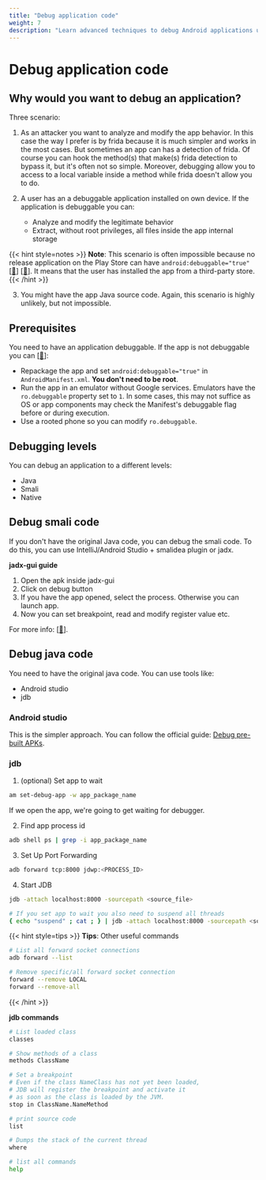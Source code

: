 ```yaml
---
title: "Debug application code"
weight: 7
description: "Learn advanced techniques to debug Android applications using tools like JDB, JADX and smalidea. Explore methods for analyzing Java, Smali, and native code even in non-debuggable apps."
---
```


# Debug application code

## Why would you want to debug an application?

Three scenario:

1. As an attacker you want to analyze and modify the app behavior. In this case the way I prefer is by frida because it is much simpler and works in the most cases. But sometimes an app can has a detection of frida. Of course you can hook the method(s) that make(s) frida detection to bypass it, but it's often not so simple. Moreover, debugging allow you to access to a local variable inside a method while frida doesn't allow you to do.

2. A user has an a debuggable application installed on own device. If the application is debuggable you can:
    - Analyze and modify the legitimate behavior
    - Extract, without root privileges, all files inside the app internal storage

{{< hint style=notes >}}
**Note**: This scenario is often impossible because no release application on the Play Store can have `android:debuggable="true"` \[[🔗](https://developer.android.com/studio/publish/preparing.html#turn-off-debugging)] \[[🔗](https://stackoverflow.com/questions/53030583/uploaded-a-debuggable-apk-to-google-play)]. It means that the user has installed the app from a third-party store.
{{< /hint >}}

3. You might have the app Java source code. Again, this scenario is highly unlikely, but not impossible.


## Prerequisites

You need to have an application debuggable. If the app is not debuggable you can \[[🔗](https://www.pnfsoftware.com/jeb/manual/android-debugging/#debugging-non-debuggable-apps)]:


* Repackage the app and set `android:debuggable="true"` in `AndroidManifest.xml`. **You don't need to be root**.
* Run the app in an emulator without Google services. Emulators have the `ro.debuggable` property set to `1`. In some cases, this may not suffice as OS or app components may check the Manifest's debuggable flag before or during execution.
* Use a rooted phone so you can modify `ro.debuggable`.

## Debugging levels

You can debug an application to a different levels:

- Java
- Smali
- Native

## Debug smali code

If you don't have the original Java code, you can debug the smali code. To do this, you can use IntelliJ/Android Studio + smalidea plugin or jadx.

**jadx-gui guide**

1. Open the apk inside jadx-gui
2. Click on debug button
3. If you have the app opened, select the process. Otherwise you can launch app.
4. Now you can set breakpoint, read and modify register value etc.

For more info: \[[🔗](https://github.com/skylot/jadx/wiki/Smali-debugger)].

## Debug java code

You need to have the original java code. You can use tools like: 
* Android studio
* jdb

### Android studio

This is the simpler approach. You can follow the official guide: [Debug pre-built APKs](https://github.com/skylot/jadx/wiki/Smali-debugger).


### jdb

1. (optional) Set app to wait
```sh
am set-debug-app -w app_package_name
```
If we open the app, we're going to get waiting for debugger.

2. Find app process id
```sh
adb shell ps | grep -i app_package_name
```

3. Set Up Port Forwarding 
```sh
adb forward tcp:8000 jdwp:<PROCESS_ID>
```

4. Start JDB
```sh
jdb -attach localhost:8000 -sourcepath <source_file>

# If you set app to wait you also need to suspend all threads
{ echo "suspend" ; cat ; } | jdb -attach localhost:8000 -sourcepath <source_file>
```

{{< hint style=tips >}}
**Tips**: Other useful commands 
```sh
# List all forward socket connections
adb forward --list

# Remove specific/all forward socket connection
forward --remove LOCAL
forward --remove-all
```
{{< /hint >}}


**jdb commands**

```sh
# List loaded class
classes

# Show methods of a class
methods ClassName

# Set a breakpoint
# Even if the class NameClass has not yet been loaded,
# JDB will register the breakpoint and activate it 
# as soon as the class is loaded by the JVM.
stop in ClassName.NameMethod

# print source code
list

# Dumps the stack of the current thread
where

# list all commands
help
```